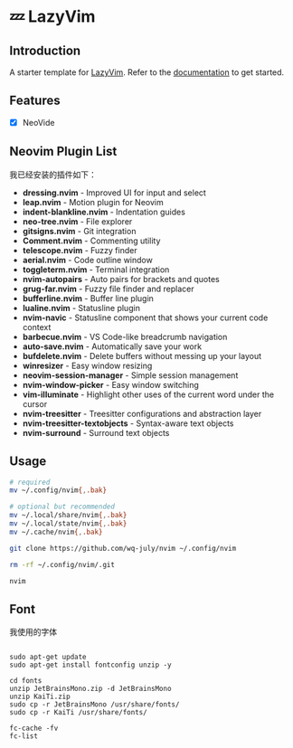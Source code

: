 # 💤 LazyVim

## Introduction

A starter template for [LazyVim](https://github.com/LazyVim/LazyVim).
Refer to the [documentation](https://lazyvim.github.io/installation) to get started.

## Features

- [x] NeoVide

## Neovim Plugin List

我已经安装的插件如下：

- **dressing.nvim** - Improved UI for input and select
- **leap.nvim** - Motion plugin for Neovim
- **indent-blankline.nvim** - Indentation guides
- **neo-tree.nvim** - File explorer
- **gitsigns.nvim** - Git integration
- **Comment.nvim** - Commenting utility
- **telescope.nvim** - Fuzzy finder
- **aerial.nvim** - Code outline window
- **toggleterm.nvim** - Terminal integration
- **nvim-autopairs** - Auto pairs for brackets and quotes
- **grug-far.nvim** - Fuzzy file finder and replacer
- **bufferline.nvim** - Buffer line plugin
- **lualine.nvim** - Statusline plugin
- **nvim-navic** - Statusline component that shows your current code context
- **barbecue.nvim** - VS Code-like breadcrumb navigation
- **auto-save.nvim** - Automatically save your work
- **bufdelete.nvim** - Delete buffers without messing up your layout
- **winresizer** - Easy window resizing
- **neovim-session-manager** - Simple session management
- **nvim-window-picker** - Easy window switching
- **vim-illuminate** - Highlight other uses of the current word under the cursor
- **nvim-treesitter** - Treesitter configurations and abstraction layer
- **nvim-treesitter-textobjects** - Syntax-aware text objects
- **nvim-surround** - Surround text objects

## Usage

``` bash
# required
mv ~/.config/nvim{,.bak}

# optional but recommended
mv ~/.local/share/nvim{,.bak}
mv ~/.local/state/nvim{,.bak}
mv ~/.cache/nvim{,.bak}

git clone https://github.com/wq-july/nvim ~/.config/nvim

rm -rf ~/.config/nvim/.git

nvim

```

## Font

我使用的字体

```

sudo apt-get update
sudo apt-get install fontconfig unzip -y

cd fonts
unzip JetBrainsMono.zip -d JetBrainsMono
unzip KaiTi.zip
sudo cp -r JetBrainsMono /usr/share/fonts/
sudo cp -r KaiTi /usr/share/fonts/

fc-cache -fv
fc-list

```